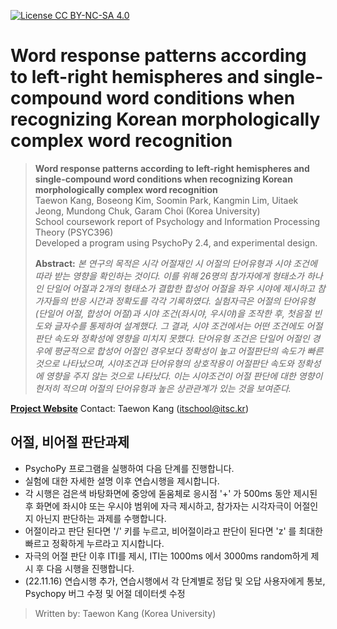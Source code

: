 [![License CC BY-NC-SA 4.0](https://img.shields.io/badge/license-CC4.0-blue.svg)](https://raw.githubusercontent.com/NVIDIA/FastPhotoStyle/master/LICENSE.md)

# Word response patterns according to left-right hemispheres and single-compound word conditions when recognizing Korean morphologically complex word recognition
> **Word response patterns according to left-right hemispheres and single-compound word conditions when recognizing Korean morphologically complex word recognition**<br>
> Taewon Kang, Boseong Kim, Soomin Park, Kangmin Lim, Uitaek Jeong, Mundong Chuk, Garam Choi (Korea University)<br>
> School coursework report of Psychology and Information Processing Theory (PSYC396) <br>
> Developed a program using PsychoPy 2.4, and experimental design. <br>
> 
> **Abstract:** *본 연구의 목적은 시각 어절재인 시 어절의 단어유형과 시야 조건에 따라 받는 영향을 확인하는 것이다. 이를 위해 26명의 참가자에게 형태소가 하나인 단일어 어절과 2개의 형태소가 결합한 합성어 어절을 좌우 시야에 제시하고 참가자들의 반응 시간과 정확도를 각각 기록하였다. 실험자극은 어절의 단어유형(단일어 어절, 합성어 어절)과 시야 조건(좌시야, 우시야)을 조작한 후, 첫음절 빈도와 글자수를 통제하여 설계했다. 그 결과, 시야 조건에서는 어떤 조건에도 어절판단 속도와 정확성에 영향을 미치지 못했다. 단어유형 조건은 단일어 어절인 경우에 평균적으로 합성어 어절인 경우보다 정확성이 높고 어절판단의 속도가 빠른 것으로 나타났으며, 시야조건과 단어유형의 상호작용이 어절판단 속도와 정확성에 영향을 주지 않는 것으로 나타났다. 이는 시야조건이 어절 판단에 대한 영향이 현저히 적으며 어절의 단어유형과 높은 상관관계가 있는 것을 보여준다.*

**[Project Website](http://itsc.kr/2022/12/28/word-response-patterns-2022/)**
Contact: Taewon Kang (itschool@itsc.kr)

## 어절, 비어절 판단과제
* PsychoPy 프로그램을 실행하여 다음 단계를 진행합니다.
* 실험에 대한 자세한 설명 이후 연습시행을 제시합니다.
* 각 시행은 검은색 바탕화면에 중앙에 돋움체로 응시점 '+' 가 500ms 동안 제시된 후 화면에 좌시야 또는 우시야 범위에 자극 제시하고, 참가자는 시각자극이 어절인지 아닌지 판단하는 과제를 수행합니다.
* 어절이라고 판단 된다면 '/' 키를 누르고, 비어절이라고 판단이 된다면 'z' 를 최대한 빠르고 정확하게 누르라고 지시합니다.
* 자극의 어절 판단 이후 ITI를 제시, ITI는 1000ms 에서 3000ms random하게 제시 후 다음 시행을 진행합니다.
* (22.11.16) 연습시행 추가, 연습시행에서 각 단계별로 정답 및 오답 사용자에게 통보, Psychopy 버그 수정 및 어절 데이터셋 수정

> Written by: Taewon Kang (Korea University)
